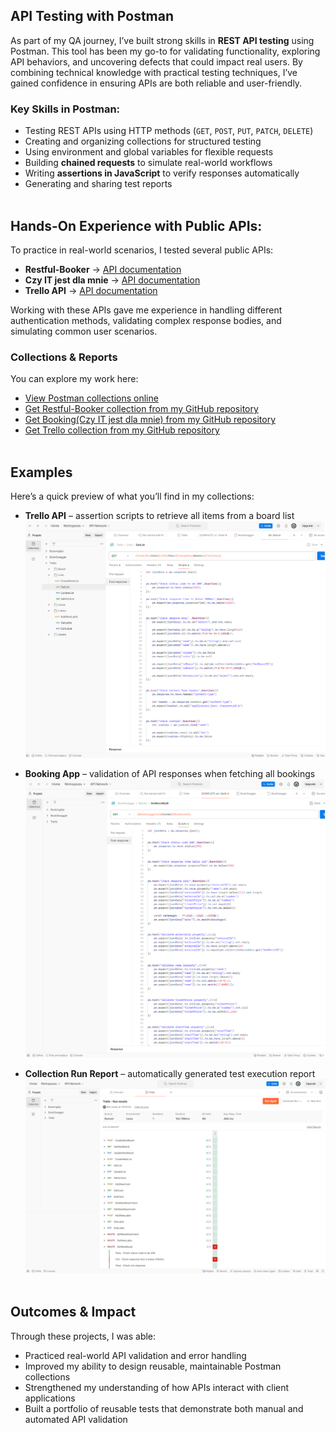 ## API Testing with Postman 
As part of my QA journey, I’ve built strong skills in **REST API testing** using Postman. This tool has been my go-to for validating functionality, exploring API behaviors, and uncovering defects that could impact real users. By combining technical knowledge with practical testing techniques, I’ve gained confidence in ensuring APIs are both reliable and user-friendly.  

### Key Skills in Postman:  
- Testing REST APIs using HTTP methods (`GET`, `POST`, `PUT`, `PATCH`, `DELETE`)  
- Creating and organizing collections for structured testing  
- Using environment and global variables for flexible requests  
- Building **chained requests** to simulate real-world workflows  
- Writing **assertions in JavaScript** to verify responses automatically  
- Generating and sharing test reports
<br></br>

## Hands-On Experience with Public APIs:  
To practice in real-world scenarios, I tested several public APIs:  

- **Restful-Booker** → [API documentation](https://restful-booker.herokuapp.com/apidoc)
- **Czy IT jest dla mnie** → [API documentation](https://testing-platform.czyitjestdlamnie.pl/api/swagger-api-demo)
- **Trello API** → [API documentation](https://developer.atlassian.com/cloud/trello/rest/api-group-actions/#api-group-actions)  

Working with these APIs gave me experience in handling different authentication methods, validating complex response bodies, and simulating common user scenarios.  


### Collections & Reports  
You can explore my work here:  

- [View Postman collections online](https://www.postman.com/first-team-3640/projekt/overview)
- [Get Restful-Booker collection from my GitHub repository](https://github.com/dudeklukasz/Postman/blob/main/BookSwagger.postman_collection.json)
- [Get Booking(Czy IT jest dla mnie) from my GitHub repository](https://github.com/dudeklukasz/Postman/blob/main/BookingApi.postman_collection.json)
- [Get Trello collection from my GitHub repository](https://github.com/dudeklukasz/Postman/blob/main/Trello.postman_collection.json)
<br></br>

## Examples  
Here’s a quick preview of what you’ll find in my collections:  

- **Trello API** – assertion scripts to retrieve all items from a board list  
  ![Trello API example](https://github.com/dudeklukasz/Postman/blob/main/img/Trello.png "TrellorCollection")

- **Booking App** – validation of API responses when fetching all bookings  
  ![Booking API example](https://github.com/dudeklukasz/Postman/blob/main/img/Swagger.png "SwaggerCollection")

- **Collection Run Report** – automatically generated test execution report  
  ![Postman run report](https://github.com/dudeklukasz/Postman/blob/main/img/TrelloReport.png "SwaggerCollection")
<br></br>

##  Outcomes & Impact  
Through these projects, I was able: 
- Practiced real-world API validation and error handling  
- Improved my ability to design reusable, maintainable Postman collections  
- Strengthened my understanding of how APIs interact with client applications  
- Built a portfolio of reusable tests that demonstrate both manual and automated API validation  
